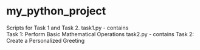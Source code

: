 # my_python_project
Scripts for Task 1 and Task 2.
task1.py - contains  
Task 1: Perform Basic Mathematical Operations
task2.py - contains
Task 2: Create a Personalized Greeting
